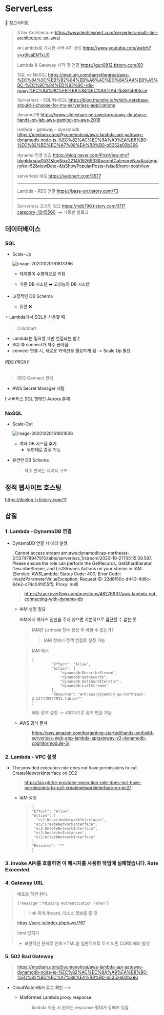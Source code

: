 # ServerLess

:bookmark: 참고사이트

> 3 tier Architecture https://www.techiexpert.com/serverless-multi-tier-architecture-on-aws/
>
> :play_or_pause_button: Lambda로 게시판 서버 API 생성 https://www.youtube.com/watch?v=x0iyaENTxU0
>
> Lambda & Gateway 시작 및 연결 https://gun0912.tistory.com/60
>
> SQL vs NoSQL https://medium.com/harrythegreat/aws-%EC%84%9C%EB%B2%84%EB%A6%AC%EC%8A%A4%EB%A5%BC-%EC%9C%84%ED%95%9C-rds-proxy%EC%84%9C%EB%B9%84%EC%8A%A4-fb5815b83cce
>
> Serverless - SQL/NoSQL https://blog.thundra.io/which-database-should-i-choose-for-my-serverless-applications
>
> dynamoDB https://www.slideshare.net/awskorea/aws-database-hands-on-lab-aws-gaming-on-aws-2018
>
> lambda - gateway - dynamodb https://medium.com/@yumenohosi/aws-lambda-api-gateway-dynamodb-node-js-%EC%82%AC%EC%9A%A9%EA%B8%B0-%EC%82%BD%EC%A7%88%EA%B8%B0-b5352e00b396
>
> dynamo 연결 실습 https://blog.naver.com/PostView.nhn?blogId=scw0531&logNo=221451926933&parentCategoryNo=&categoryNo=52&viewDate=&isShowPopularPosts=false&from=postView
>
> serverless 배포 https://velopert.com/3577
>
> ---
>
> Lambda - RDS 연결 https://base-on.tistory.com/73
>
> ---
>
> Serverless 프레임 워크 https://ndb796.tistory.com/311?category=1045560 --> 나동빈 블로그

## 데이터베이스

### SQL

- Scale-Up

  ![image-20201020161813366](../image/image-20201020161813366.png)

  - 테이블이 수평적으로 커짐

  - 기존 DB 시스템 :arrow_right: 고성능의 DB 시스템

- 고정적인 DB Schema

  - 유연 :x:

:star: Lambda에서 SQL을 사용할 때

> ColdStart

- Lambda는 필요할 때만 연결되는 함수
- SQL과 connect가 자주 끊어짐
- connect 연결 시, 새로운 커넥션을 필요하게 됨 -> Scale Up 필요

###### RDS PROXY

> RDS Connect 관리

- AWS Secret Manager 세팅

:exclamation: 서버리스 SQL 형태인 Aurora 존재

### NoSQL

- Scale-Out

  ![image-20201020161901606](../image/image-20201020161901606.png)

  - 여러 DB 시스템 추가
    - 무한대로 증설 가능

- 유연한 DB Schema

  > 자주 변하는 데이터 구조



## 정적 웹사이트 호스팅

https://devlog-h.tistory.com/11







## 삽질

### 1. Lambda - DynamoDB 연결

- DynamoDB 연결 시 에러 발생

  . Cannot access stream arn:aws:dynamodb:ap-northeast-2:527478947915:table/serverless_1/stream/2020-10-21T05:15:39.587. Please ensure the role can perform the GetRecords, GetShardIterator, DescribeStream, and ListStreams Actions on your stream in IAM. (Service: AWSLambda; Status Code: 400; Error Code: InvalidParameterValueException; Request ID: 22d8f50c-d443-4d6c-84e2-c74c04f455f5; Proxy: null)

  > https://stackoverflow.com/questions/46276837/aws-lambda-not-connecting-with-dynamo-db

  - IAM 설정 필요

    IAM에서 액세스 권한을 주지 않으면 기본적으로 접근할 수 없는 듯

    > IAM은 Lambda 함수 생성 후 바꿀 수 없는가?
    >
    > > IAM 창에서 정책 연결로 설정 가능

    > IAM 에서 
    >
    > ```
    > {
    >          "Effect": "Allow",
    >          "Action": [
    >              "dynamodb:DescribeStream",
    >              "dynamodb:GetRecords",
    >              "dynamodb:GetShardIterator",
    >              "dynamodb:ListStreams"
    >          ],
    >          "Resource": "arn:aws:dynamodb:ap-northeast-2:527478947915:table/*"
    > }
    > ```
    >
    > 해당 정책 설정 -> JSON으로 정책 편집 가능

  - AWS 공식 문서

    > https://aws.amazon.com/ko/getting-started/hands-on/build-serverless-web-app-lambda-apigateway-s3-dynamodb-cognito/module-3/

    

### 2. Lambda - VPC 설정

- The provided execution role does not have permissions to call CreateNetworkInterface on EC2

  > https://ao.gl/the-provided-execution-role-does-not-have-permissions-to-call-createnetworkinterface-on-ec2/

  - IAM 설정

    > ```
    > {
    > "Effect": "Allow",
    > "Action": [
    > 	"ec2:DescribeNetworkInterfaces",
    >  "ec2:CreateNetworkInterface",
    >  "ec2:DeleteNetworkInterface",
    >  "ec2:DescribeInstances",
    >  "ec2:AttachNetworkInterface"
    > ],
    > "Resource": "*"
    > }
    > ```

### 3. invoke API를 호출하면 이 메시지를 사용한 작업에 실패했습니다. Rate Exceeded.

### 4. Gateway URL

> 배포를 하면 된다.
>
> ```
> {"message":"Missing Authentication Token"}
> ```
>
> > link 뒤에 /board, 리소스 정보를 줄 것
>
> https://sarc.io/index.php/aws/767

> html 입히기
>
> - 보안적인 문제로 인해 HTML을 일반적으로 두게 되면 CORS 에러 발생

### 5. 502 Bad Gateway

> https://medium.com/@yumenohosi/aws-lambda-api-gateway-dynamodb-node-js-%EC%82%AC%EC%9A%A9%EA%B8%B0-%EC%82%BD%EC%A7%88%EA%B8%B0-b5352e00b396

- CloudWatch에서 로그 확인 -->

  - Malformed Lambda proxy response.

    > lambda 호출 시 원하는 response 형태가 정해져 있음

